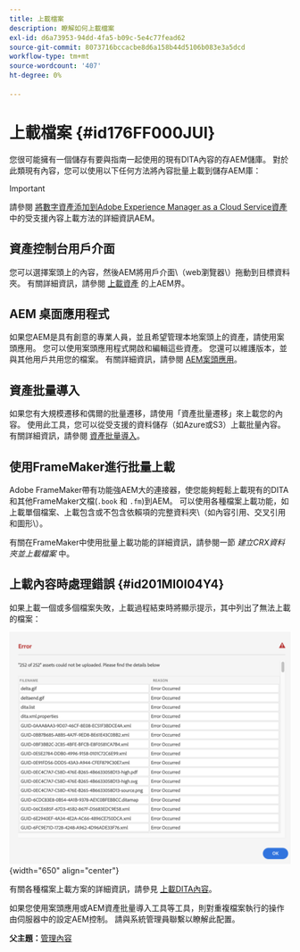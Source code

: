 ```yaml
---
title: 上載檔案
description: 瞭解如何上載檔案
exl-id: d6a73953-94dd-4fa5-b09c-5e4c77fead62
source-git-commit: 8073716bccacbe8d6a158b44d5106b083e3a5dcd
workflow-type: tm+mt
source-wordcount: '407'
ht-degree: 0%

---
```


# 上載檔案 {#id176FF000JUI}

您很可能擁有一個儲存有要與指南一起使用的現有DITA內容的存AEM儲庫。 對於此類現有內容，您可以使用以下任何方法將內容批量上載到儲存AEM庫：

>[!IMPORTANT]
>
> 請參閱 [將數字資產添加到Adobe Experience Manager as a Cloud Service資產](https://experienceleague.adobe.com/docs/experience-manager-cloud-service/assets/manage/add-assets.html) 中的受支援內容上載方法的詳細資訊AEM。

## 資產控制台用戶介面

您可以選擇案頭上的內容，然後AEM將用戶介面\（web瀏覽器\）拖動到目標資料夾。 有關詳細資訊，請參閱 [上載資產](https://experienceleague.adobe.com/docs/experience-manager-cloud-service/assets/manage/add-assets.html#upload-assets) 的上AEM界。

## AEM 桌面應用程式

如果您AEM是具有創意的專業人員，並且希望管理本地案頭上的資產，請使用案頭應用。 您可以使用案頭應用程式開啟和編輯這些資產。 您還可以維護版本，並與其他用戶共用您的檔案。 有關詳細資訊，請參閱 [AEM案頭應用](https://experienceleague.adobe.com/docs/experience-manager-desktop-app/using/using.html)。

## 資產批量導入

如果您有大規模遷移和偶爾的批量遷移，請使用「資產批量遷移」來上載您的內容。 使用此工具，您可以從受支援的資料儲存（如Azure或S3）上載批量內容。 有關詳細資訊，請參閱 [資產批量導入](https://experienceleague.adobe.com/docs/experience-manager-cloud-service/assets/manage/add-assets.html?lang=en#asset-bulk-ingestor)。

## 使用FrameMaker進行批量上載

Adobe FrameMaker帶有功能強AEM大的連接器，使您能夠輕鬆上載現有的DITA和其他FrameMaker文檔\(`.book` 和 `.fm`\)到AEM。 可以使用各種檔案上載功能，如上載單個檔案、上載包含或不包含依賴項的完整資料夾\（如內容引用、交叉引用和圖形\）。

有關在FrameMaker中使用批量上載功能的詳細資訊，請參閱一節 *建立CRX資料夾並上載檔案* 中。

## 上載內容時處理錯誤 {#id201MI0I04Y4}

如果上載一個或多個檔案失敗，上載過程結束時將顯示提示，其中列出了無法上載的檔案：

![](images/uuid-files-failed-to-upload_cs.png){width="650" align="center"}

有關各種檔案上載方案的詳細資訊，請參見 [上載DITA內容](authoring-file-management.md#)。

如果您使用案頭應用或AEM資產批量導入工具等工具，則對重複檔案執行的操作由伺服器中的設定AEM控制。 請與系統管理員聯繫以瞭解此配置。

**父主題：**[&#x200B;管理內容](authoring.md)
